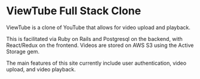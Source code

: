 # ViewTube Full Stack Clone

ViewTube is a clone of YouTube that allows for video upload and playback.

This is facilitated via Ruby on Rails and Postgresql on the backend, with React/Redux on the frontend. Videos are stored on AWS S3 using the Active Storage gem.

The main features of this site currently include user authentication, video upload, and video playback.

